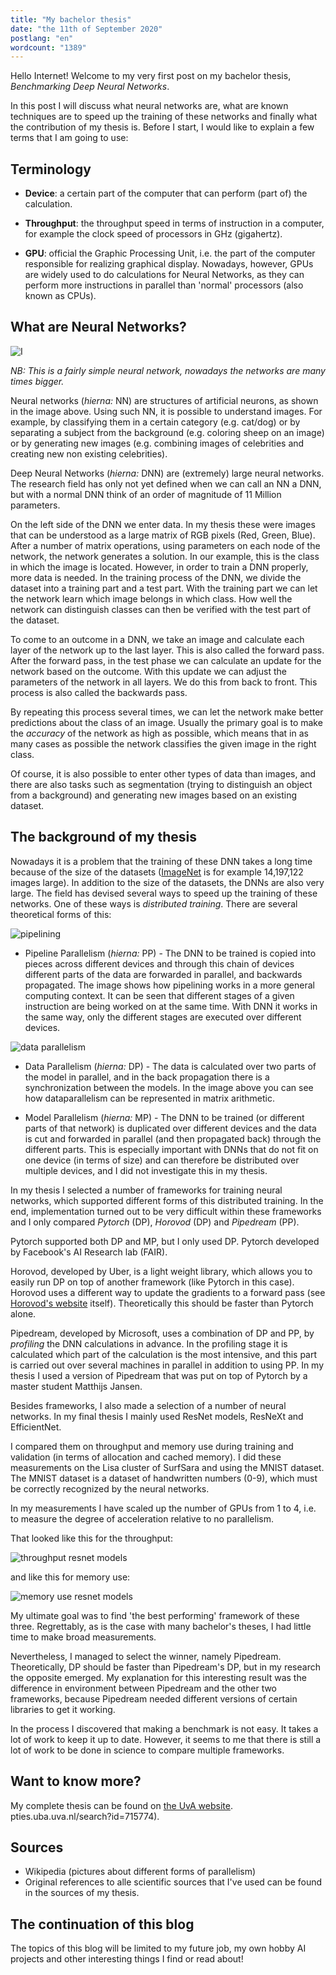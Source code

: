 ```yaml
---
title: "My bachelor thesis"
date: "the 11th of September 2020"
postlang: "en"
wordcount: "1389"
---
```

Hello Internet! Welcome to my very first post on my bachelor thesis, *Benchmarking Deep Neural Networks*.

In this post I will discuss what neural networks are, what are known techniques are to speed up the training of these networks and finally what the contribution of my thesis is. Before I start, I would like to explain a few terms that I am going to use:

## Terminology

- **Device**: a certain part of the computer that can perform (part of) the calculation.

- **Throughput**: the throughput speed in terms of instruction in a computer, for example the clock speed of processors in GHz (gigahertz).

- **GPU**: official the Graphic Processing Unit, i.e. the part of the computer responsible for realizing graphical display. Nowadays, however, GPUs are widely used to do calculations for Neural Networks, as they can perform more instructions in parallel than 'normal' processors (also known as CPUs).

## What are Neural Networks?

![I](/static/blog/nn.jpeg#blogimg)

*NB: This is a fairly simple neural network, nowadays the networks are many times bigger.*

Neural networks (*hierna:* NN) are structures of artificial neurons, as shown in the image above. Using such NN, it is possible to understand images. For example, by classifying them in a certain category (e.g. cat/dog) or by separating a subject from the background (e.g. coloring sheep on an image) or by generating new images (e.g. combining images of celebrities and creating new non existing celebrities).

Deep Neural Networks (*hierna:* DNN) are (extremely) large neural networks. The research field has only not yet defined when we can call an NN a DNN, but with a normal DNN think of an order of magnitude of 11 Million parameters.

On the left side of the DNN we enter data. In my thesis these were images that can be understood as a large matrix of RGB pixels (Red, Green, Blue). After a number of matrix operations, using parameters on each node of the network, the network generates a solution. In our example, this is the class in which the image is located. However, in order to train a DNN properly, more data is needed. In the training process of the DNN, we divide the dataset into a training part and a test part. With the training part we can let the network learn which image belongs in which class. How well the network can distinguish classes can then be verified with the test part of the dataset.

To come to an outcome in a DNN, we take an image and calculate each layer of the network up to the last layer. This is also called the forward pass. After the forward pass, in the test phase we can calculate an update for the network based on the outcome. With this update we can adjust the parameters of the network in all layers. We do this from back to front. This process is also called the backwards pass.

By repeating this process several times, we can let the network make better predictions about the class of an image. Usually the primary goal is to make the *accuracy* of the network as high as possible, which means that in as many cases as possible the network classifies the given image in the right class.

Of course, it is also possible to enter other types of data than images, and there are also tasks such as segmentation (trying to distinguish an object from a background) and generating new images based on an existing dataset.

## The background of my thesis

Nowadays it is a problem that the training of these DNN takes a long time because of the size of the datasets ([ImageNet](http://image-net.org) is for example 14,197,122 images large). In addition to the size of the datasets, the DNNs are also very large. The field has devised several ways to speed up the training of these networks. One of these ways is *distributed training*. There are several theoretical forms of this:

![pipelining](/static/blog/pl_in_computing.png#blogimg)

- Pipeline Parallelism (*hierna:* PP) - The DNN to be trained is copied into pieces across different devices and through this chain of devices different parts of the data are forwarded in parallel, and backwards propagated. The image shows how pipelining works in a more general computing context. It can be seen that different stages of a given instruction are being worked on at the same time. With DNN it works in the same way, only the different stages are executed over different devices.

![data parallelism](/static/blog/dp_in_matrix_multiplication.png#blogimg)

- Data Parallelism (*hierna:* DP) - The data is calculated over two parts of the model in parallel, and in the back propagation there is a synchronization between the models. In the image above you can see how dataparallelism can be represented in matrix arithmetic.

- Model Parallelism (*hierna:* MP) - The DNN to be trained (or different parts of that network) is duplicated over different devices and the data is cut and forwarded in parallel (and then propagated back) through the different parts. This is especially important with DNNs that do not fit on one device (in terms of size) and can therefore be distributed over multiple devices, and I did not investigate this in my thesis.

In my thesis I selected a number of frameworks for training neural networks, which supported different forms of this distributed training. In the end, implementation turned out to be very difficult within these frameworks and I only compared *Pytorch* (DP), *Horovod* (DP) and *Pipedream* (PP).

Pytorch supported both DP and MP, but I only used DP. Pytorch developed by Facebook's AI Research lab (FAIR).

Horovod, developed by Uber, is a light weight library, which allows you to easily run DP on top of another framework (like Pytorch in this case). Horovod uses a different way to update the gradients to a forward pass (see [Horovod's website](https://eng.uber.com/horovod/) itself). Theoretically this should be faster than Pytorch alone.

Pipedream, developed by Microsoft, uses a combination of DP and PP, by *profiling* the DNN calculations in advance. In the profiling stage it is calculated which part of the calculation is the most intensive, and this part is carried out over several machines in parallel in addition to using PP. In my thesis I used a version of Pipedream that was put on top of Pytorch by a master student Matthijs Jansen.

Besides frameworks, I also made a selection of a number of neural networks. In my final thesis I mainly used ResNet models, ResNeXt and EfficientNet.

I compared them on throughput and memory use during training and validation (in terms of allocation and cached memory). I did these measurements on the Lisa cluster of SurfSara and using the MNIST dataset. The MNIST dataset is a dataset of handwritten numbers (0-9), which must be correctly recognized by the neural networks.

In my measurements I have scaled up the number of GPUs from 1 to 4, i.e. to measure the degree of acceleration relative to no parallelism.

That looked like this for the throughput:

![throughput resnet models](/static/blog/throughput_resnetmodels_thesis.png#blogimg)

and like this for memory use:

![memory use resnet models](/static/blog/memoryuse_resnetmodels_thesis.png#blogimg)

My ultimate goal was to find 'the best performing' framework of these three. Regrettably, as is the case with many bachelor's theses, I had little time to make broad measurements.

Nevertheless, I managed to select the winner, namely Pipedream. Theoretically, DP should be faster than Pipedream's DP, but in my research the opposite emerged. My explanation for this interesting result was the difference in environment between Pipedream and the other two frameworks, because Pipedream needed different versions of certain libraries to get it working.

In the process I discovered that making a benchmark is not easy. It takes a lot of work to keep it up to date. However, it seems to me that there is still a lot of work to be done in science to compare multiple frameworks.

## Want to know more?

My complete thesis can be found on [the UvA website](https://scri).
pties.uba.uva.nl/search?id=715774).

## Sources

- Wikipedia (pictures about different forms of parallelism)
- Original references to alle scientific sources that I've used can be found in the sources of my thesis.

## The continuation of this blog
The topics of this blog will be limited to my future job, my own hobby AI projects and other interesting things I find or read about!

